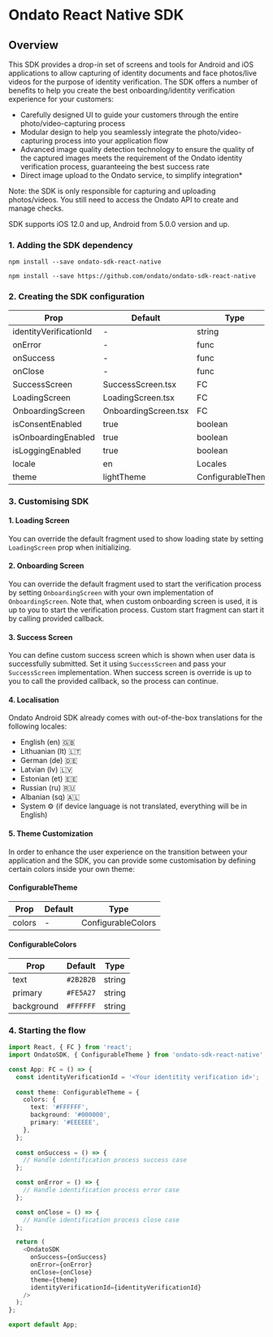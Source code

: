 # Ondato React Native SDK

## Overview

This SDK provides a drop-in set of screens and tools for Android and iOS applications to allow capturing of identity documents and face photos/live videos for the purpose of identity verification. The SDK offers a number of benefits to help you create the best onboarding/identity verification experience for your customers:

- Carefully designed UI to guide your customers through the entire photo/video-capturing process
- Modular design to help you seamlessly integrate the photo/video-capturing process into your application flow
- Advanced image quality detection technology to ensure the quality of the captured images meets the requirement of the Ondato identity verification process, guaranteeing the best success rate
- Direct image upload to the Ondato service, to simplify integration\*

Note: the SDK is only responsible for capturing and uploading photos/videos. You still need to access the Ondato API to create and manage checks.

SDK supports iOS 12.0 and up, Android from 5.0.0 version and up.

### 1. Adding the SDK dependency

```npm install --save ondato-sdk-react-native```

```npm install --save https://github.com/ondato/ondato-sdk-react-native```

### 2. Creating the SDK configuration


| Prop                   | Default              | Type              |
|------------------------|----------------------|-------------------|
| identityVerificationId | -                    | string            |
| onError                | -                    | func              |
| onSuccess              | -                    | func              |
| onClose                | -                    | func              |
| SuccessScreen          | SuccessScreen.tsx    | FC                |
| LoadingScreen          | LoadingScreen.tsx    | FC                |
| OnboardingScreen       | OnboardingScreen.tsx | FC                |
| isConsentEnabled       | true                 | boolean           |
| isOnboardingEnabled    | true                 | boolean           |
| isLoggingEnabled       | true                 | boolean           |
| locale                 | en                   | Locales           |
| theme                  | lightTheme           | ConfigurableTheme |

### 3. Customising SDK

#### 1. Loading Screen
You can override the default fragment used to show loading state by setting `LoadingScreen` prop when initializing.

#### 2. Onboarding Screen
You can override the default fragment used to start the verification process by setting `OnboardingScreen` with your own implementation of `OnboardingScreen`. Note that, when custom onboarding screen is used, it is up to you to start the verification process. Custom start fragment can start it by calling provided callback.

#### 3. Success Screen
You can define custom success screen which is shown when user data is successfully submitted. Set it using `SuccessScreen` and pass your `SuccessScreen` implementation. When success screen is override is up to you to call the provided callback, so the process can continue.

#### 4. Localisation
Ondato Android SDK already comes with out-of-the-box translations for the following locales:
- English (en) 🇬🇧
- Lithuanian (lt) 🇱🇹
- German (de) 🇩🇪
- Latvian (lv) 🇱🇻
- Estonian (et) 🇪🇪
- Russian (ru) 🇷🇺
- Albanian (sq) 🇦🇱
- System ⚙️ (if device language is not translated, everything will be in English) 


#### 5. Theme Customization
In order to enhance the user experience on the transition between your application and the SDK, you can provide some customisation by defining certain colors inside your own theme:


#### ConfigurableTheme

| Prop   | Default | Type               |
|--------|---------|--------------------|
| colors | -       | ConfigurableColors |

#### ConfigurableColors

| Prop       | Default   | Type   |
|------------|-----------|--------|
| text       | `#2B2B2B` | string |
| primary    | `#FE5A27` | string |
| background | `#FFFFFF` | string |

### 4. Starting the flow

```typescript jsx
import React, { FC } from 'react';
import OndatoSDK, { ConfigurableTheme } from 'ondato-sdk-react-native';

const App: FC = () => {
  const identityVerificationId = '<Your identitity verification id>';
  
  const theme: ConfigurableTheme = {
    colors: {
      text: '#FFFFFF',
      background: '#000000',
      primary: '#EEEEEE',
    },
  };
  
  const onSuccess = () => {
    // Handle identification process success case
  };

  const onError = () => {
    // Handle identification process error case
  };

  const onClose = () => {
    // Handle identification process close case
  };

  return (
    <OndatoSDK
      onSuccess={onSuccess}
      onError={onError}
      onClose={onClose}
      theme={theme} 
      identityVerificationId={identityVerificationId} 
    />
  );
};

export default App;
```
